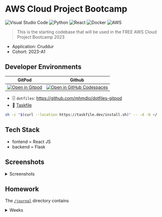 # AWS Cloud Project Bootcamp
![Visual Studio Code](https://img.shields.io/badge/Visual%20Studio%20Code-0078d7.svg?style=for-the-badge&logo=visual-studio-code&logoColor=white)
![Python](https://img.shields.io/badge/python-3670A0?style=for-the-badge&logo=python&logoColor=ffdd54)
![React](https://img.shields.io/badge/react-%2320232a.svg?style=for-the-badge&logo=react&logoColor=%2361DAFB)
![Docker](https://img.shields.io/badge/docker-%230db7ed.svg?style=for-the-badge&logo=docker&logoColor=white)
![AWS](https://img.shields.io/badge/AWS-%23FF9900.svg?style=for-the-badge&logo=amazon-aws&logoColor=white)

> This is the starting codebase that will be used in the FREE AWS Cloud Project Bootcamp 2023

- Application: Cruddur
- Cohort: 2023-A1

## Developer Environments

| GitPod       | Github  |
|------------|-------------|
| [![Open in Gitpod](https://gitpod.io/button/open-in-gitpod.svg)](https://gitpod.io/#https://github.com/mhmdio/aws-bootcamp-cruddur-2023)       | [![Open in GitHub Codespaces](https://github.com/codespaces/badge.svg)](https://github.com/codespaces/new?hide_repo_select=true&ref=main&repo=600480996) |

- 🗄️ `dotfiles`: <https://github.com/mhmdio/dotfiles-gitpod>
- 🧊 [Taskfile](https://taskfile.dev/)

```bash
sh -c "$(curl --location https://taskfile.dev/install.sh)" -- -d -b ~/.local/bin
```

## Tech Stack

- fontend = React JS
- backend = Flask

## Screenshots

<details>
<summary>Screenshots</summary>
<br>

![Cruddur Graphic](_docs/assets/cruddur-banner.jpg)
![Cruddur Screenshot](_docs/assets/cruddur-screenshot.png)

</details>

## Homework

The [`/journal`](./journal/) directory contains

<details>
<summary>Weeks</summary>
<br>

- ✅ [Week 0](journal/week0.md)
- ✅ [Week 1](journal/week1.md)
- [ ] [Week 2](journal/week2.md)
- [ ] [Week 3](journal/week3.md)
- [ ] [Week 4](journal/week4.md)
- [ ] [Week 5](journal/week5.md)
- [ ] [Week 6](journal/week6.md)
- [ ] [Week 7](journal/week7.md)
- [ ] [Week 8](journal/week8.md)
- [ ] [Week 9](journal/week9.md)
- [ ] [Week 10](journal/week10.md)
- [ ] [Week 11](journal/week11.md)
- [ ] [Week 12](journal/week12.md)
- [ ] [Week 13](journal/week13.md)

</details>

